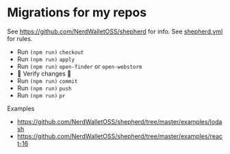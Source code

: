 # Migrations for my repos

See https://github.com/NerdWalletOSS/shepherd for info.
See [shepherd.yml](./shepherd.yml) for rules.

* Run `(npm run)` `checkout`
* Run `(npm run)` `apply`
* Run `(npm run)` `open-finder` or `open-webstorm`
* 👀 Verify changes 👀
* Run `(npm run)` `commit`
* Run `(npm run)` `push`
* Run `(npm run)` `pr`

Examples
- https://github.com/NerdWalletOSS/shepherd/tree/master/examples/lodash
- https://github.com/NerdWalletOSS/shepherd/tree/master/examples/react-16
